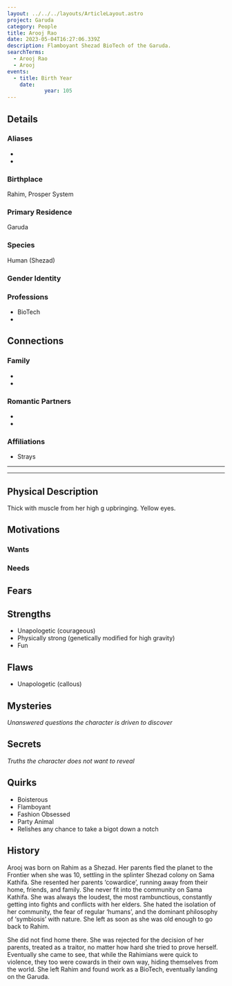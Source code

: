 ```yaml
---
layout: ../../../layouts/ArticleLayout.astro
project: Garuda
category: People
title: Arooj Rao
date: 2023-05-04T16:27:06.339Z
description: Flamboyant Shezad BioTech of the Garuda.
searchTerms:
  - Arooj Rao
  - Arooj
events:
  - title: Birth Year
    date:
            year: 105
---
```

## Details

### Aliases
* 
* 

### Birthplace

Rahim, Prosper System

### Primary Residence

Garuda

### Species

Human (Shezad)

### Gender Identity


### Professions  
* BioTech
* 

## Connections

### Family
* 
* 

### Romantic Partners
* 
*  

### Affiliations
* Strays

[use double horizontal rule to add a details pane]::
_____
_____

## Physical Description

Thick with muscle from her high g upbringing.
Yellow eyes.


## Motivations

### Wants

### Needs

## Fears

## Strengths

* Unapologetic (courageous)
* Physically strong (genetically modified for high gravity)
* Fun

## Flaws

* Unapologetic (callous)

## Mysteries
*Unanswered questions the character is driven to discover*

## Secrets
*Truths the character does not want to reveal*

## Quirks

* Boisterous
* Flamboyant
* Fashion Obsessed
* Party Animal
* Relishes any chance to take a bigot down a notch

## History

Arooj was born on Rahim as a Shezad. Her parents fled the planet to the Frontier when she was 10, settling in the splinter Shezad colony on Sama Kathifa. She resented her parents ‘cowardice’, running away from their home, friends, and family. She never fit into the community on Sama Kathifa. She was always the loudest, the most rambunctious, constantly getting into fights and conflicts with her elders. She hated the isolation of her community, the fear of regular ‘humans’, and the dominant philosophy of ‘symbiosis’ with nature. She left as soon as she was old enough to go back to Rahim.

She did not find home there. She was rejected for the decision of her parents, treated as a traitor, no matter how hard she tried to prove herself. Eventually she came to see, that while the Rahimians were quick to violence, they too were cowards in their own way, hiding themselves from the world. She left Rahim and found work as a BioTech, eventually landing on the Garuda.